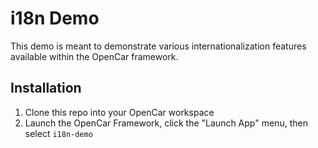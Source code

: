 # i18n Demo
This demo is meant to demonstrate various internationalization features available within the OpenCar framework.

## Installation
1. Clone this repo into your OpenCar workspace
2. Launch the OpenCar Framework, click the "Launch App" menu, then select `i18n-demo`
